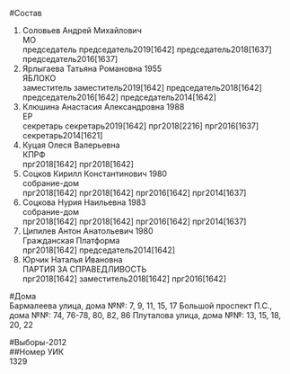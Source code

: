 #Состав  
1. Соловьев Андрей Михайлович  
    МО  
    председатель председатель2019[1642] председатель2018[1637] председатель2016[1637]  
2. Ярлыгаева Татьяна Романовна 1955  
    ЯБЛОКО  
    заместитель заместитель2019[1642] председатель2018[1642] председатель2016[1642] председатель2014[1642]  
3. Клюшина Анастасия Александровна 1988  
    ЕР  
    секретарь секретарь2019[1642] прг2018[2216] прг2016[1637] секретарь2014[1621]  
4. Куцая Олеся Валерьевна  
    КПРФ  
    прг2018[1642] прг2018[1642]  
5. Соцков Кирилл Константинович 1980  
    собрание-дом  
    прг2018[1642] прг2018[1642] прг2016[1642] прг2014[1637]  
6. Соцкова Нурия Наильевна 1983  
    собрание-дом  
    прг2018[1642] прг2018[1642] прг2016[1642] прг2014[1637]  
7. Ципилев Антон Анатольевич 1980  
    Гражданская Платформа  
    прг2018[1642] председатель2014[1642]  
8. Юрчик Наталья Ивановна  
    ПАРТИЯ ЗА СПРАВЕДЛИВОСТЬ  
    прг2018[1642] заместитель2018[1642] прг2016[1642]  

#Дома  
Бармалеева улица, дома №№: 7, 9, 11, 15, 17 Большой проспект П.С., дома №№: 74, 76-78, 80, 82, 86 Плуталова улица, дома №№: 13, 15, 18, 20, 22  
  
#Выборы-2012  
##Номер УИК  
1329  
